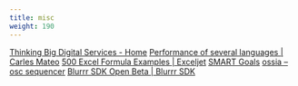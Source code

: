 ```yaml
---
title: misc
weight: 190
---
```

<a href="http://thinkingbig.net/">Thinking Big Digital Services - Home</a>
<a href="http://blog.carlesmateo.com/2014/10/13/performance-of-several-languages/">Performance of several languages | Carles Mateo</a>
<a href="https://exceljet.net/formulas">500 Excel Formula Examples | Exceljet</a>
<a href="https://www.projectsmart.co.uk/smart-goals.php">SMART Goals</a>
<a href="https://ossia.io/">ossia – osc sequencer</a>
<a href="https://blurrrsdk.com/">Blurrr SDK Open Beta | Blurrr SDK</a>


